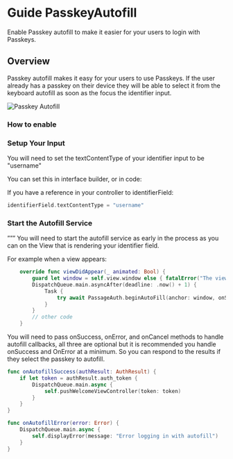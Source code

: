 # Guide PasskeyAutofill

Enable Passkey autofill to make it easier for your users to login with Passkeys.

## Overview

Passkey autofill makes it easy for your users to use Passkeys. If the user already has a passkey on their device they will be able to select it from the keyboard autofill as soon as the focus the identifier input.

![Passkey Autofill](autofill)

### How to enable

### Setup Your Input

You will need to set the textContentType of your identifier input to be "username"

You can set this in interface builder, or in code:

If you have a reference in your controller to identifierField:

```swift
identifierField.textContentType = "username" 
```

### Start the Autofill Service
”””
You will need to start the autofill service as early in the process as you can on the View that is rendering your identifier field.

For example when a view appears:

```swift
    override func viewDidAppear(_ animated: Bool) {
        guard let window = self.view.window else { fatalError("The view was not in the app's view hierarchy!") }
        DispatchQueue.main.asyncAfter(deadline: .now() + 1) {
            Task {
                try await PassageAuth.beginAutoFill(anchor: window, onSuccess: self.onAutofillSuccess, onError: self.onAutofillError, onCancel: nil)
            }
        }
        // other code
    }
```

You will need to pass onSuccess, onError, and onCancel methods to handle autofill callbacks, all three are optional but it is recommended you handle onSuccess and OnError at a minimum. So you can respond to the results if they select the passkey to autofill.

```swift
func onAutofillSuccess(authResult: AuthResult) {
    if let token = authResult.auth_token {
        DispatchQueue.main.async {
            self.pushWelcomeViewController(token: token)
        }
    }
}
```

```swift
func onAutofillError(error: Error) {
    DispatchQueue.main.async {
        self.displayError(message: "Error logging in with autofill")
    }
}    
```

